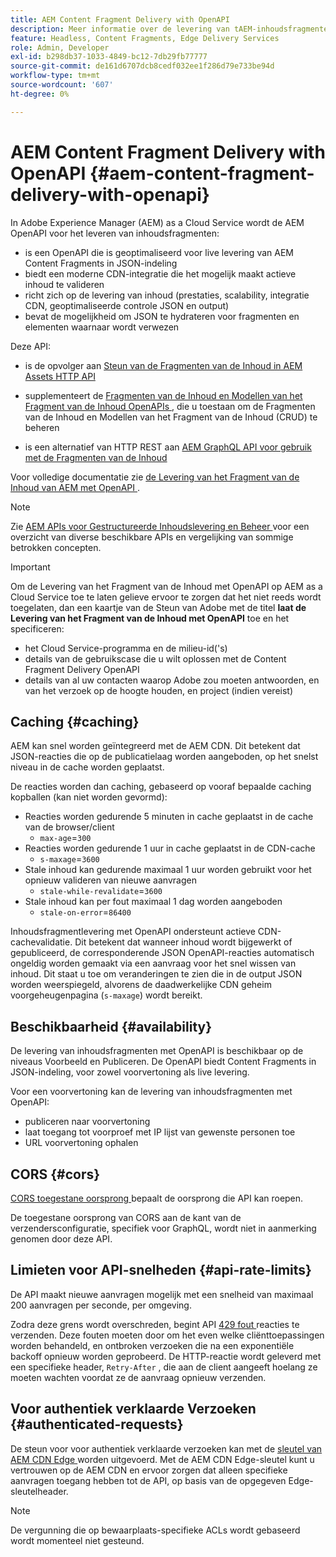 ```yaml
---
title: AEM Content Fragment Delivery with OpenAPI
description: Meer informatie over de levering van tAEM-inhoudsfragmenten met OpenAPI
feature: Headless, Content Fragments, Edge Delivery Services
role: Admin, Developer
exl-id: b298db37-1033-4849-bc12-7db29fb77777
source-git-commit: de161d6707dcb8cedf032ee1f286d79e733be94d
workflow-type: tm+mt
source-wordcount: '607'
ht-degree: 0%

---
```



# AEM Content Fragment Delivery with OpenAPI {#aem-content-fragment-delivery-with-openapi}

In Adobe Experience Manager (AEM) as a Cloud Service wordt de AEM OpenAPI voor het leveren van inhoudsfragmenten:

* is een OpenAPI die is geoptimaliseerd voor live levering van AEM Content Fragments in JSON-indeling
* biedt een moderne CDN-integratie die het mogelijk maakt actieve inhoud te valideren
* richt zich op de levering van inhoud (prestaties, scalability, integratie CDN, geoptimaliseerde controle JSON en output)
* bevat de mogelijkheid om JSON te hydrateren voor fragmenten en elementen waarnaar wordt verwezen

Deze API:

* is de opvolger aan [ Steun van de Fragmenten van de Inhoud in AEM Assets HTTP API ](/help/assets/content-fragments/assets-api-content-fragments.md)

* supplementeert de [ Fragmenten van de Inhoud en Modellen van het Fragment van de Inhoud OpenAPIs ](/help/headless/content-fragment-openapis.md), die u toestaan om de Fragmenten van de Inhoud en Modellen van het Fragment van de Inhoud (CRUD) te beheren

* is een alternatief van HTTP REST aan [ AEM GraphQL API voor gebruik met de Fragmenten van de Inhoud ](/help/headless/graphql-api/content-fragments.md)

Voor volledige documentatie zie [ de Levering van het Fragment van de Inhoud van AEM met OpenAPI ](https://developer.adobe.com/experience-cloud/experience-manager-apis/api/stable/contentfragments/delivery/).

>[!NOTE]
>
>Zie [ AEM APIs voor Gestructureerde Inhoudslevering en Beheer ](/help/headless/apis-headless-and-content-fragments.md) voor een overzicht van diverse beschikbare APIs en vergelijking van sommige betrokken concepten.

>[!IMPORTANT]
>
>Om de Levering van het Fragment van de Inhoud met OpenAPI op AEM as a Cloud Service toe te laten gelieve ervoor te zorgen dat het niet reeds wordt toegelaten, dan een kaartje van de Steun van Adobe met de titel **laat de Levering van het Fragment van de Inhoud met OpenAPI** toe en het specificeren:
>
>* het Cloud Service-programma en de milieu-id(&#39;s)
>* details van de gebruikscase die u wilt oplossen met de Content Fragment Delivery OpenAPI
>* details van al uw contacten waarop Adobe zou moeten antwoorden, en van het verzoek op de hoogte houden, en project (indien vereist)

## Caching {#caching}

AEM kan snel worden geïntegreerd met de AEM CDN. Dit betekent dat JSON-reacties die op de publicatielaag worden aangeboden, op het snelst niveau in de cache worden geplaatst.

De reacties worden dan caching, gebaseerd op vooraf bepaalde caching kopballen (kan niet worden gevormd):

* Reacties worden gedurende 5 minuten in cache geplaatst in de cache van de browser/client
   * `max-age`=`300`
* Reacties worden gedurende 1 uur in cache geplaatst in de CDN-cache
   * `s-maxage`=`3600`
* Stale inhoud kan gedurende maximaal 1 uur worden gebruikt voor het opnieuw valideren van nieuwe aanvragen
   * `stale-while-revalidate`=`3600`
* Stale inhoud kan per fout maximaal 1 dag worden aangeboden
   * `stale-on-error`=`86400`

Inhoudsfragmentlevering met OpenAPI ondersteunt actieve CDN-cachevalidatie. Dit betekent dat wanneer inhoud wordt bijgewerkt of gepubliceerd, de corresponderende JSON OpenAPI-reacties automatisch ongeldig worden gemaakt via een aanvraag voor het snel wissen van inhoud. Dit staat u toe om veranderingen te zien die in de output JSON worden weerspiegeld, alvorens de daadwerkelijke CDN geheim voorgeheugenpagina (`s-maxage`) wordt bereikt.

## Beschikbaarheid {#availability}

De levering van inhoudsfragmenten met OpenAPI is beschikbaar op de niveaus Voorbeeld en Publiceren. De OpenAPI biedt Content Fragments in JSON-indeling, voor zowel voorvertoning als live levering.

Voor een voorvertoning kan de levering van inhoudsfragmenten met OpenAPI:

* publiceren naar voorvertoning
* laat toegang tot voorproef met IP lijst van gewenste personen toe
* URL voorvertoning ophalen

## CORS {#cors}

[ CORS toegestane oorsprong ](/help/headless/deployment/cross-origin-resource-sharing.md) bepaalt de oorsprong die API kan roepen.

De toegestane oorsprong van CORS aan de kant van de verzendersconfiguratie, specifiek voor GraphQL, wordt niet in aanmerking genomen door deze API.

## Limieten voor API-snelheden {#api-rate-limits}

De API maakt nieuwe aanvragen mogelijk met een snelheid van maximaal 200 aanvragen per seconde, per omgeving.

Zodra deze grens wordt overschreden, begint API [ 429 fout ](https://www.rfc-editor.org/rfc/rfc6585#section-4) reacties te verzenden. Deze fouten moeten door om het even welke cliënttoepassingen worden behandeld, en ontbroken verzoeken die na een exponentiële backoff opnieuw worden geprobeerd. De HTTP-reactie wordt geleverd met een specifieke header, `Retry-After` , die aan de client aangeeft hoelang ze moeten wachten voordat ze de aanvraag opnieuw verzenden.

## Voor authentiek verklaarde Verzoeken {#authenticated-requests}

De steun voor voor authentiek verklaarde verzoeken kan met de [ sleutel van AEM CDN Edge ](/help/implementing/dispatcher/cdn-credentials-authentication.md) worden uitgevoerd. Met de AEM CDN Edge-sleutel kunt u vertrouwen op de AEM CDN en ervoor zorgen dat alleen specifieke aanvragen toegang hebben tot de API, op basis van de opgegeven Edge-sleutelheader.

>[!NOTE]
>
>De vergunning die op bewaarplaats-specifieke ACLs wordt gebaseerd wordt momenteel niet gesteund.

<!-- 
## Limitations {#limitations}
-->
